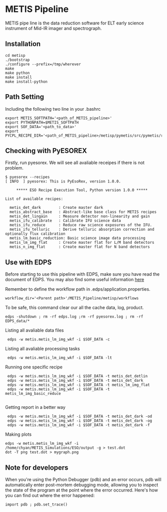 # METIS Pipeline
METIS pipe line is the data reduction software for ELT early science instrument of Mid-IR imager and spectrograph.  

## Installation

```
cd metisp
./bootstrap
./configure --prefix=/tmp/wherever
make
make python
make install
make install-python
```


## Path Setting

Including the following two line in your .bashrc

```
export METIS_SOFTPATH='<path_of_METIS_pipeline>' 
export PYTHONPATH=$METIS_SOFTPATH
export SOF_DATA='<path_to_data>'
export PYCPL_RECIPE_DIR='<path_of_METIS_pipeline>/metisp/pymetis/src/pymetis/recipes/'
```
## Checking with PyESOREX

Firstly, run pyesorex.  We will see all avaliable receipes if there is not problem.

```
$ pyesorex --recipes
[ INFO  ] pyesorex: This is PyEsoRex, version 1.0.0.

     ***** ESO Recipe Execution Tool, Python version 1.0.0 *****

List of available recipes:

  metis_det_dark        : Create master dark
  metis_abstract_base   : Abstract-like base class for METIS recipes
  metis_det_lingain     : Measure detector non-linearity and gain
  metis_ifu_calibrate   : Calibrate IFU science data
  metis_ifu_reduce      : Reduce raw science exposures of the IFU.
  metis_ifu_telluric    : Derive telluric absorption correction and optionally flux calibration
  metis_lm_basic_reduction: Basic science image data processing
  metis_lm_img_flat     : Create master flat for L/M band detectors
  metis_n_img_flat      : Create master flat for N band detectors
```


## Use with EDPS
Before starting to use this pipeline with EDPS, make sure you have read the document of EDPS.  You may also 
find some useful information [here](https://it.overleaf.com/project/65c1ef845dddcc9a7247e46c)

Remember to define the workflow path in .edps/application.properties.

```
workflow_dir='<Parent path>'/METIS_Pipeline/metisp/workflows
```

To be safe, this command clear our all the cache data, log, product.
```
edps -shutdown ; rm -rf edps.log ;rm -rf pyesorex.log ; rm -rf EDPS_data/*
```

Listing all avaliable data files
```
 edps -w metis.metis_lm_img_wkf -i $SOF_DATA -c
```


Listing all avaliable processing tasks
```
 edps -w metis.metis_lm_img_wkf -i $SOF_DATA -lt
```

Running one specific recipe
```
 edps -w metis.metis_lm_img_wkf -i $SOF_DATA -t metis_det_detlin
 edps -w metis.metis_lm_img_wkf -i $SOF_DATA -t metis_det_dark
 edps -w metis.metis_lm_img_wkf -i $SOF_DATA -t metis_lm_img_flat
 edps -w metis.metis_lm_img_wkf -i $SOF_DATA -t metis_lm_img_basic_reduce
 
```

Getting report in a better way
```
 edps -w metis.metis_lm_img_wkf -i $SOF_DATA -t metis_det_dark -od
 edps -w metis.metis_lm_img_wkf -i $SOF_DATA -t metis_det_dark -og
 edps -w metis.metis_lm_img_wkf -i $SOF_DATA -t metis_det_dark -f
```


Making plots
```
edps -w metis.metis_lm_img_wkf -i /home/chyan/METIS_Simulations/ESO/output -g > test.dot
dot -T png test.dot > mygraph.png
```

## Note for developers
When you're using the Python Debugger (pdb) and an error occurs, pdb will automatically enter post-mortem debugging mode, allowing you to inspect the state of the program at the point where the error occurred. Here's how you can find out where the error happened:
```
import pdb ; pdb.set_trace()
```
